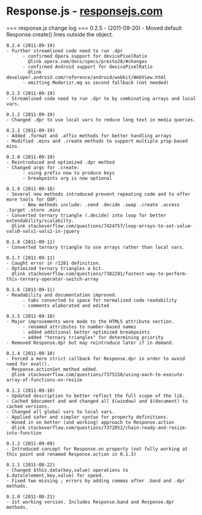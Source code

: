 # Response.js - [responsejs.com](http://responsejs.com)

  === response.js change log ===
	0.2.5 - (2011-09-20)
	- Moved default Response.create() lines outside the object. 
	
	0.2.4 (2011-09-19)
	- Further streamlined code need to run .dpr 
	      - confirmed Opera support for devicePixelRatio 
		    @link opera.com/docs/specs/presto28/#changes
		  - confirmed Android support for devicePixelRatio 
		    @link developer.android.com/reference/android/webkit/WebView.html 
		  - omitting Moderizr.mq as second fallback (not needed) 
	
    0.2.3 (2011-09-19)
	- Streamlined code need to run .dpr to by combinating arrays and local vars.
	
	0.2.2 (2011-09-19)
	- Changed .dpr to use local vars to reduce long text in media queries.
	
	0.2.1 (2011-09-19)
	- Added .format and .affix methods for better handling arrays
	- Modified .mins and .create methods to support multiple prop-based mins.

	0.2.0 (2011-09-19)
	- Reintroduced and optimized .dpr method
	- Changed args for .create:
		  - using prefix now to produce keys
		  - breakpoints arg is now optional

	0.1.9 (2011-09-18)
	- Several new methods introduced prevent repeating code and to offer more tools for OOP:
		  - New methods include: .send .decide .swap .create .access .target .store .mins
	- Converted ternary triangle (.decide) into loop for better extendability/scalabilty.
	  @link stackoverflow.com/questions/7424757/loop-arrays-to-set-value-vals0-vals1-vals2-in-jquery

	0.1.8 (2011-09-11)
	- Converted ternary triangle to use arrays rather than local vars.

	0.1.7 (2011-09-11)
	- Caught error in r1281 definition.
	- Optimized ternary triangles a bit.
	  @link stackoverflow.com/questions/7382291/fastest-way-to-perform-this-ternary-operator-switch-array

	0.1.6 (2011-09-11)
	- Readability and documentation improved.
		  - tabs converted to space for normalized code readability
		  - comments elaborated and edited

	0.1.5 (2011-09-10)
	- Major improvements were made to the HTML5 attribute section.
		  - renamed attributes to number-based names
		  - added additional better optimized breakpoints
		  - added "ternary triangles" for determining priority
	- Removed Response.dpr but may reintroduce later if in demand.

	0.1.4 (2011-09-10)
	- Forced a more strict callback for Response.dpr in order to avoid need for eval().
	- Response.actionSet method added.
	  @link stackoverflow.com/questions/7375158/using-each-to-execute-array-of-functions-on-resize

	0.1.3 (2011-09-10)
	- Updated description to better reflect the full scope of the lib.
	- Cached $document and and changed all $(window) and $(document) to cached versions.
	- Changed all global vars to local vars.
	- Applied safer and simpler syntax for property definitions.
	- Honed in on better (and working) approach to Response.action
	  @link stackoverflow.com/questions/7372852/chain-ready-and-resize-into-function

	0.1.2 (2011-09-09)
	- Introduced concept for Response.on property (not fully working at this point and renamed Response.action in 0.1.3)

	0.1.1 (2011-08-22)
	- Changed $this.data(key,value) operations to $.data(element,key,value) for speed.
	- Fixed two missing ; errors by adding commas after .band and .dpr methods.

	0.1.0 (2011-08-21)
	- 1st working version. Includes Response.band and Response.dpr methods.